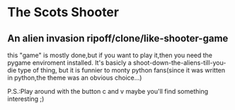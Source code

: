 The Scots Shooter
=================
An alien invasion ripoff/clone/like-shooter-game
------------------------------------------------

this "game" is mostly done,but if you want to play it,then you need the pygame enviroment installed.
It's basicly a shoot-down-the-aliens-till-you-die type of thing,
but it is funnier to monty python fans(since it was written in python,the theme was an obvious choice...)













P.S.:Play around with the button c and v maybe you'll find something interesting ;)
